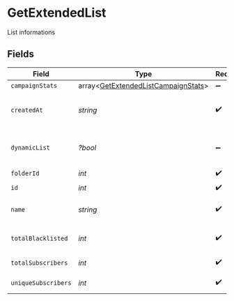 # GetExtendedList

List informations


## Fields

| Field                                                                                      | Type                                                                                       | Required                                                                                   | Description                                                                                | Example                                                                                    |
| ------------------------------------------------------------------------------------------ | ------------------------------------------------------------------------------------------ | ------------------------------------------------------------------------------------------ | ------------------------------------------------------------------------------------------ | ------------------------------------------------------------------------------------------ |
| `campaignStats`                                                                            | array<[GetExtendedListCampaignStats](../../models/shared/GetExtendedListCampaignStats.md)> | :heavy_minus_sign:                                                                         | N/A                                                                                        |                                                                                            |
| `createdAt`                                                                                | *string*                                                                                   | :heavy_check_mark:                                                                         | Creation UTC date-time of the list (YYYY-MM-DDTHH:mm:ss.SSSZ)                              | 2017-03-13T17:05:09Z                                                                       |
| `dynamicList`                                                                              | *?bool*                                                                                    | :heavy_minus_sign:                                                                         | Status telling if the list is dynamic or not (true=dynamic, false=not dynamic)             | false                                                                                      |
| `folderId`                                                                                 | *int*                                                                                      | :heavy_check_mark:                                                                         | ID of the folder                                                                           | 2                                                                                          |
| `id`                                                                                       | *int*                                                                                      | :heavy_check_mark:                                                                         | ID of the list                                                                             | 23                                                                                         |
| `name`                                                                                     | *string*                                                                                   | :heavy_check_mark:                                                                         | Name of the list                                                                           | Magento Customers - EN                                                                     |
| `totalBlacklisted`                                                                         | *int*                                                                                      | :heavy_check_mark:                                                                         | Number of blacklisted contacts in the list                                                 | 13                                                                                         |
| `totalSubscribers`                                                                         | *int*                                                                                      | :heavy_check_mark:                                                                         | Number of contacts in the list                                                             | 1776                                                                                       |
| `uniqueSubscribers`                                                                        | *int*                                                                                      | :heavy_check_mark:                                                                         | Number of unique contacts in the list                                                      | 1789                                                                                       |